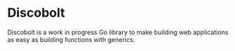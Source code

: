 # Discobolt

Discobolt is a work in progress Go library to make building web applications as easy as building functions with generics.
